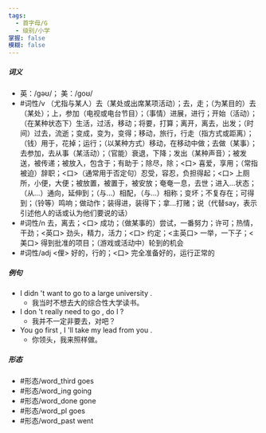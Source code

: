 ```yaml
---
tags:
  - 首字母/G
  - 级别/小学
掌握: false
模糊: false
---
```

##### 词义
- 英：/ɡəʊ/； 美：/ɡoʊ/
- #词性/v  （尤指与某人）去（某处或出席某项活动）；去，走；（为某目的）去（某处）；上，参加（电视或电台节目）；（事情）进展，进行；开始（活动）；（在某种状态下）生活，过活，移动；将要，打算；离开，离去，出发；（时间）过去，流逝；变成，变为，变得；移动，旅行，行走（指方式或距离）；（钱）用于，花掉；运行；（以某种方式）移动，在移动中做；去做（某事）；去参加，去从事（某活动）；（官能）衰退，下降；发出（某种声音）；被发送，被传递；被放入，包含于；有助于；除尽，除；<口> 喜爱，享用；（常指被迫）辞职；<口>（通常用于否定句）忍受，容忍，负担得起；<口> 上厕所，小便，大便；被放置，被置于，被安放；奄奄一息，去世；进入…状态；（从…）通向，延伸到；（与…）相配，（与…）相称；变坏；不复存在；可得到；（铃等）鸣响；做动作；装得进，装得下；拿…打赌；说（代替say，表示引述他人的话或认为他们要说的话）
- #词性/n  去，离去；<口> 成功；（做某事的）尝试，一番努力；许可；热情，干劲；<英口> 劲头，精力，活力；<口> 约定；<主英口> 一举，一下子；<美口> 得到批准的项目；（游戏或活动中）轮到的机会
- #词性/adj  <俚> 好的，行的；<口> 完全准备好的，运行正常的
##### 例句
- I didn 't want to go to a large university .
	- 我当时不想去大的综合性大学读书。
- I don 't really need to go , do I ?
	- 我并不一定非要去，对吧？
- You go first , I 'll take my lead from you .
	- 你领头，我来照样做。
##### 形态
- #形态/word_third goes
- #形态/word_ing going
- #形态/word_done gone
- #形态/word_pl goes
- #形态/word_past went
